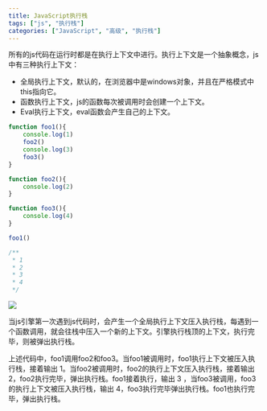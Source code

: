 ```yaml
---
title: JavaScript执行栈
tags: ["js", "执行栈"]
categories: ["JavaScript", "高级", "执行栈"]
---
```


所有的js代码在运行时都是在执行上下文中进行。执行上下文是一个抽象概念，js中有三种执行上下文：

- 全局执行上下文，默认的，在浏览器中是windows对象，并且在严格模式中this指向它。
- 函数执行上下文，js的函数每次被调用时会创建一个上下文。
- Eval执行上下文，eval函数会产生自己的上下文。

<!--more-->

```js
function foo1(){
    console.log(1)
    foo2()
    console.log(3)
    foo3()
}

function foo2(){
    console.log(2)
}

function foo3(){
    console.log(4)
}

foo1()

/**
 * 1
 * 2
 * 3
 * 4
 */
```

![](http://m.qpic.cn/psc?/V14BQVWI1qqur2/bqQfVz5yrrGYSXMvKr.cqaPV7DNaRPkllhk4cnmdIj*3jXRbrJ.xhrp*fEByv2F8LMZb*V7L8l6BQnVPuV8ewOJkRwZ5novSw*78yTwTv.A!/b&bo=IgUHASIFBwEDCSw!&rf=viewer_4)

当js引擎第一次遇到js代码时，会产生一个全局执行上下文压入执行栈，每遇到一个函数调用，就会往栈中压入一个新的上下文。引擎执行栈顶的上下文，执行完毕，则被弹出执行栈。

上述代码中，foo1调用foo2和foo3。当foo1被调用时，foo1执行上下文被压入执行栈，接着输出 1。当foo2被调用时，foo2的执行上下文压入执行栈，接着输出 2，foo2执行完毕，弹出执行栈。foo1接着执行，输出 3 ，当foo3被调用，foo3的执行上下文被压入执行栈，输出 4，foo3执行完毕弹出执行栈。foo1也执行完毕，弹出执行栈。